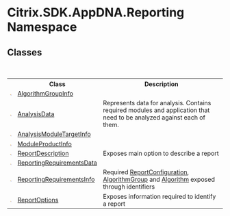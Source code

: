 # Citrix.SDK.AppDNA.Reporting Namespace

## Classes
&nbsp;<table><tr><th></th><th>Class</th><th>Description</th></tr><tr><td>![Public class](media/pubclass.gif "Public class")</td><td><a href="T_Citrix_SDK_AppDNA_Reporting_AlgorithmGroupInfo">AlgorithmGroupInfo</a></td><td></td></tr><tr><td>![Public class](media/pubclass.gif "Public class")</td><td><a href="T_Citrix_SDK_AppDNA_Reporting_AnalysisData">AnalysisData</a></td><td>
Represents data for analysis. Contains required modules and application that need to be analyzed against each of them.</td></tr><tr><td>![Public class](media/pubclass.gif "Public class")</td><td><a href="T_Citrix_SDK_AppDNA_Reporting_AnalysisModuleTargetInfo">AnalysisModuleTargetInfo</a></td><td></td></tr><tr><td>![Public class](media/pubclass.gif "Public class")</td><td><a href="T_Citrix_SDK_AppDNA_Reporting_ModuleProductInfo">ModuleProductInfo</a></td><td></td></tr><tr><td>![Public class](media/pubclass.gif "Public class")</td><td><a href="T_Citrix_SDK_AppDNA_Reporting_ReportDescription">ReportDescription</a></td><td>
Exposes main option to describe a report</td></tr><tr><td>![Public class](media/pubclass.gif "Public class")</td><td><a href="T_Citrix_SDK_AppDNA_Reporting_ReportingRequirementsData">ReportingRequirementsData</a></td><td></td></tr><tr><td>![Public class](media/pubclass.gif "Public class")</td><td><a href="T_Citrix_SDK_AppDNA_Reporting_ReportingRequirementsInfo">ReportingRequirementsInfo</a></td><td>
Required <a href="T_Citrix_SDK_AppDNA_ReportConfiguration">ReportConfiguration</a>, <a href="T_Citrix_SDK_AppDNA_AlgorithmGroup">AlgorithmGroup</a> and <a href="T_Citrix_SDK_AppDNA_Algorithm">Algorithm</a> exposed through identifiers</td></tr><tr><td>![Public class](media/pubclass.gif "Public class")</td><td><a href="T_Citrix_SDK_AppDNA_Reporting_ReportOptions">ReportOptions</a></td><td>
Exposes information required to identify a report</td></tr></table>&nbsp;
